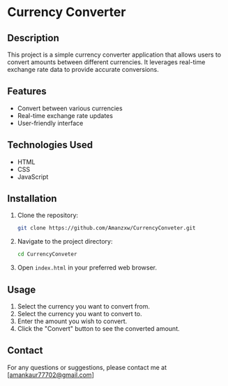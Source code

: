 # Currency Converter

## Description
This project is a simple currency converter application that allows users to convert amounts between different currencies. It leverages real-time exchange rate data to provide accurate conversions.

## Features
- Convert between various currencies
- Real-time exchange rate updates
- User-friendly interface

## Technologies Used
- HTML
- CSS
- JavaScript

## Installation
1. Clone the repository:
    ```bash
    git clone https://github.com/Amanzxw/CurrencyConveter.git
    ```
2. Navigate to the project directory:
    ```bash
    cd CurrencyConveter
    ```
3. Open `index.html` in your preferred web browser.

## Usage
1. Select the currency you want to convert from.
2. Select the currency you want to convert to.
3. Enter the amount you wish to convert.
4. Click the "Convert" button to see the converted amount.


## Contact
For any questions or suggestions, please contact me at [amankaur77702@gmail.com]

